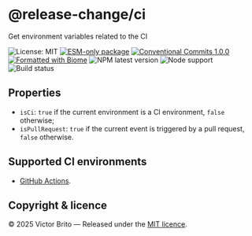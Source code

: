 # @release-change/ci

Get environment variables related to the CI

![License: MIT](https://img.shields.io/github/license/release-change/release-change)
[![ESM-only package](https://img.shields.io/badge/package-ESM--only-ffe536)](https://nodejs.org/api/esm.html)
[![Conventional Commits 1.0.0](https://img.shields.io/badge/Conventional%20Commits-1.0.0-%23FE5196?logo=conventionalcommits&logoColor=white)](https://conventionalcommits.org)
[![Formatted with Biome](https://img.shields.io/badge/Formatted_with-Biome-60a5fa?style=flat&logo=biome)](https://biomejs.dev/)
![NPM latest version](https://img.shields.io/npm/v/%40release-change%2Fci/latest)
![Node support](https://img.shields.io/node/v/%40release-change%2Fci)
![Build status](https://img.shields.io/github/actions/workflow/status/release-change/release-change/run-tests.yml)

## Properties

- `isCi`: `true` if the current environment is a CI environment, `false` otherwise;
- `isPullRequest`: `true` if the current event is triggered by a pull request, `false` otherwise.

## Supported CI environments

- [GitHub Actions](https://docs.github.com/en/actions/reference/workflows-and-actions/variables#default-environment-variables).

## Copyright & licence

© 2025 Victor Brito — Released under the [MIT licence](./LICENSE).
